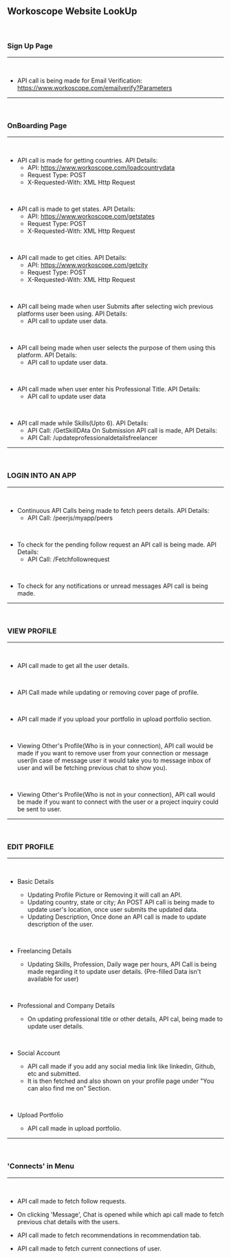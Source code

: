 ## Workoscope Website LookUp
<br/>

### Sign Up Page 
***
<br/>

 * API call is being made for Email Verification:  https://www.workoscope.com/emailverify?Parameters
***
<br/>
  
### OnBoarding Page
***
<br/>

  * API call is made for getting countries.
    API Details:
      * API: https://www.workoscope.com/loadcountrydata
      * Request Type: POST
      * X-Requested-With: XML Http Request
  <br/>
  
  * API call is made to get states.
    API Details:
      * API: https://www.workoscope.com/getstates
      * Request Type: POST
      * X-Requested-With: XML Http Request 
  <br/>
  
  * API call made to get cities.
    API Details:
      * API: https://www.workoscope.com/getcity
      * Request Type: POST
      * X-Requested-With: XML Http Request 
  <br/>
  
  * API call being made when user Submits after selecting wich previous platforms user been using.
    API Details:
      * API call to update user data.
  <br/>
  
  * API call being made when user selects the purpose of them using this platform.
    API Details:
      * API call to update user data.
  <br/>
  
  * API call made when user enter his Professional Title.
    API Details:
      * API call to update user data
  <br/>
  
  * API call made while Skills(Upto 6).
    API Details:
      * API Call: /GetSkillDAta
    On Submission API call is made,
    API Details:
      * API Call: /updateprofessionaldetailsfreelancer
      
 ***
<br/>

### LOGIN INTO AN APP 
***
<br/>

  * Continuous API Calls being made to fetch peers details.
    API Details:
      * API Call: /peerjs/myapp/peers
  <br/>
      
  * To check for the pending follow request an API call is being made.
    API Details:
      * API Call: /Fetchfollowrequest
  <br/>    
  
  * To check for any notifications or unread messages API call is being made.
***
 <br/>
 
### VIEW PROFILE
***
<br/>

  * API call made to get all the user details.
  <br/>
  
  * API Call made while updating or removing cover page of profile.
    
  <br/>
  
  * API call made if you upload your portfolio in upload portfolio section.
  <br/>
  
  * Viewing Other's Profile(Who is in your connection), API call would be made if you want to remove user from your connection or message user(In case of message user it would take you to message inbox of user and will be fetching previous chat to show you).
  <br/>
  
  * Viewing Other's Profile(Who is not in your connection), API call would be made if you want to connect with the user or a project inquiry could be sent to user.
  
***
  <br/>
  
### EDIT PROFILE
***
<br/>

  * Basic Details
  
    * Updating Profile Picture or Removing it will call an API.
    * Updating country, state or city; An POST API call is being made to update user's location, once user submits the updated data.
    * Updating Description, Once done an API call is made to update description of the user.
    
  <br/>
  
  * Freelancing Details
    
    * Updating Skills, Profession, Daily wage per hours, API Call is being made regarding it to update user details.
    (Pre-filled Data isn't available for user)
   
  <br/>
   
  * Professional and Company Details
  
    * On updating professional title or other details, API cal, being made to update user details.
  
  <br/>
  
  * Social Account
  
    * API call made if you add any social media link like linkedin, Github, etc and submitted.
    * It is then fetched and also shown on your profile page under "You can also find me on" Section.
    
   <br/>
   
  * Upload Portfolio
   
    * API call made in upload portfolio.
    
 ***
 <br/>
 
 ### 'Connects' in Menu
***
<br/>

  * API call made to fetch follow requests.
  
  * On clicking 'Message', Chat is opened while which api call made to fetch previous chat details with the users.
  
  * API call made to fetch recommendations in recommendation tab.
  
  * API call made to fetch current connections of user. 
 
  

  

    
  
  
  
  
    
